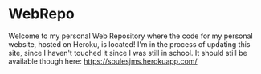 # WebRepo
Welcome to my personal Web Repository where the code for my personal website, hosted on Heroku, is located! I'm in the process of updating this site, since I haven't touched it since I was still in school. It should still be available though here: https://soulesjms.herokuapp.com/
